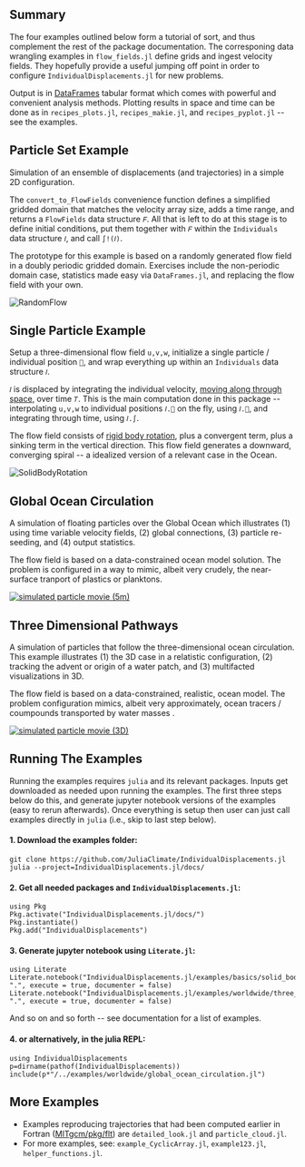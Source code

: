 ## Summary

The four examples outlined below form a tutorial of sort, and thus complement the rest of the package documentation. The corresponing data wrangling examples in `flow_fields.jl` define grids and ingest velocity fields. They hopefully provide a useful jumping off point in order to configure `IndividualDisplacements.jl` for new problems.

Output is in [DataFrames](https://juliadata.github.io/DataFrames.jl/latest/) tabular format which comes with powerful and convenient analysis methods. Plotting results in space and time can be done as in `recipes_plots.jl`, `recipes_makie.jl`, and `recipes_pyplot.jl` -- see the examples.

## Particle Set Example

Simulation of an ensemble of displacements (and trajectories) in a simple 2D configuration. 

The `convert_to_FlowFields` convenience function defines a simplified gridded domain that matches the velocity array size, adds a time range, and returns a `FlowFields`
data structure `𝐹`. 
All that is left to do at this stage is to define initial conditions, put them together with `𝐹` within the `Individuals` data structure `𝐼`, and call `∫!(𝐼)`.

The prototype for this example is based on a randomly generated flow field in a doubly periodic gridded domain. 
Exercises include the non-periodic domain case, statistics made easy via `DataFrames.jl`, and replacing the flow field with your own.

![RandomFlow](https://github.com/JuliaClimate/IndividualDisplacements.jl/raw/master/examples/figs/RandomFlow.gif)

## Single Particle Example

Setup a three-dimensional flow field `u,v,w`, initialize a single particle / individual position `📌`, and wrap everything up within an `Individuals` data structure `𝐼`.

`𝐼` is displaced by integrating the individual velocity, [moving along through space](https://en.wikipedia.org/wiki/Lagrangian_and_Eulerian_specification_of_the_flow_field), over time `𝑇`.  This is the main computation done in this package -- interpolating `u,v,w` to individual positions `𝐼.📌` on the fly, using `𝐼.🚄`, and integrating through time, using `𝐼.∫`.

The flow field consists of [rigid body rotation](https://en.wikipedia.org/wiki/Rigid_body), plus a convergent term, plus a sinking term in the vertical direction. This flow field generates a downward, converging spiral -- a idealized version of a relevant case in the Ocean.

![SolidBodyRotation](https://github.com/JuliaClimate/IndividualDisplacements.jl/raw/master/examples/figs/SolidBodyRotation.gif)

## Global Ocean Circulation

A simulation of floating particles over the Global Ocean which illustrates (1) using time variable velocity fields, (2) global connections, (3) particle re-seeding, and (4) output statistics. 

The flow field is based on a data-constrained ocean model solution. The problem is configured in a way to mimic, albeit very crudely, the near-surface tranport of plastics or planktons.

[![simulated particle movie (5m)](https://user-images.githubusercontent.com/20276764/84766999-b801ad80-af9f-11ea-922a-610ad8a257dc.png)](https://youtu.be/W5DNqJG9jt0)

## Three Dimensional Pathways

A simulation of particles that follow the three-dimensional ocean circulation. This example illustrates (1) the 3D case in a relatistic configuration, (2) tracking the advent or origin of a water patch, and (3) multifacted visualizations in 3D.

The flow field is based on a data-constrained, realistic, ocean model. The problem configuration mimics, albeit very approximately, ocean tracers / coumpounds transported by water masses .

[![simulated particle movie (3D)](https://user-images.githubusercontent.com/20276764/94491485-595ee900-01b6-11eb-95e6-c2cacb812f46.png)](https://youtu.be/twAAE_WUs_g)

## Running The Examples

Running the examples requires `julia` and its relevant packages. Inputs get downloaded as needed upon running the examples. The first three steps below do this, and generate jupyter notebook versions of the examples (easy to rerun afterwards). Once everything is setup then user can just call examples directly in `julia` (i.e., skip to last step below).

#### 1. Download the examples folder:

```
git clone https://github.com/JuliaClimate/IndividualDisplacements.jl
julia --project=IndividualDisplacements.jl/docs/
```

#### 2. Get all needed packages and `IndividualDisplacements.jl`:

```
using Pkg
Pkg.activate("IndividualDisplacements.jl/docs/")
Pkg.instantiate()
Pkg.add("IndividualDisplacements")
```

#### 3. Generate jupyter notebook using `Literate.jl`:

```
using Literate
Literate.notebook("IndividualDisplacements.jl/examples/basics/solid_body_rotation.jl", ".", execute = true, documenter = false)
Literate.notebook("IndividualDisplacements.jl/examples/worldwide/three_dimensional_ocean.jl", ".", execute = true, documenter = false)
```

And so on and so forth -- see documentation for a list of examples.

#### 4. or alternatively, in the julia REPL:

```
using IndividualDisplacements
p=dirname(pathof(IndividualDisplacements))
include(p*"/../examples/worldwide/global_ocean_circulation.jl")
```

## More Examples

-  Examples reproducing trajectories that had been computed earlier in Fortran ([MITgcm/pkg/flt](https://mitgcm.readthedocs.io/en/latest/outp_pkgs/outp_pkgs.html#)) are `detailed_look.jl` and `particle_cloud.jl`. 
- For more examples, see: `example_CyclicArray.jl`, `example123.jl`, `helper_functions.jl`.
